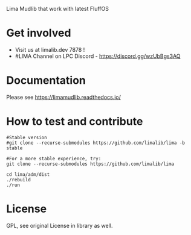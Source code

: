 Lima Mudlib that work with latest FluffOS

# Get involved
- Visit us at limalib.dev 7878 !
- #LIMA Channel on LPC Discord - https://discord.gg/wzUbBgs3AQ

# Documentation
Please see https://limamudlib.readthedocs.io/

# How to test and contribute
```
#Stable version
#git clone --recurse-submodules https://github.com/limalib/lima -b stable

#For a more stable experience, try:
git clone --recurse-submodules https://github.com/limalib/lima

cd lima/adm/dist
./rebuild
./run
```

# License
GPL, see original License in library as well.
